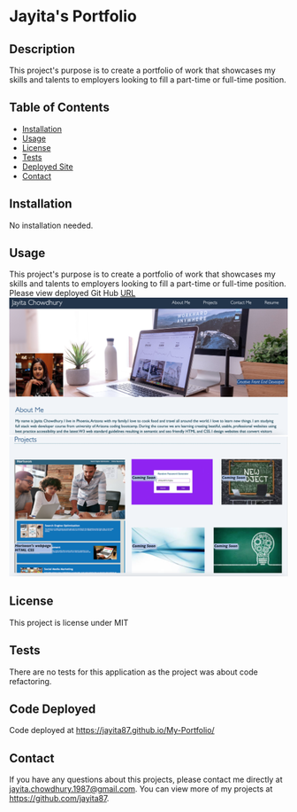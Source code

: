 # Jayita's Portfolio

## Description

This project's purpose is to create a portfolio of work that showcases my skills and talents to employers looking to fill a part-time or full-time position. 

## Table of Contents
* [Installation](#installation)
* [Usage](#usage)
* [License](#license)
* [Tests](#tests)
* [Deployed Site](#deployed)
* [Contact](#contact)


## Installation 
No installation needed. 

## Usage 
This project's purpose is to create a portfolio of work that showcases my skills and talents to employers looking to fill a part-time or full-time position.<br>
Please view deployed Git Hub [URL](https://jayita87.github.io/My-Portfolio/)
<img src="./Assets/my-portfolio-ss-1.png">
<img src="./Assets/my-portfolio-ss-2.png">

## License 
This project is license under MIT

## Tests
There are no tests for this application as the project was about code refactoring.

## Code Deployed
Code deployed at https://jayita87.github.io/My-Portfolio/ 

## Contact
If you have any questions about this projects, please contact me directly at jayita.chowdhury.1987@gmail.com. You can view more of my projects at https://github.com/jayita87.
